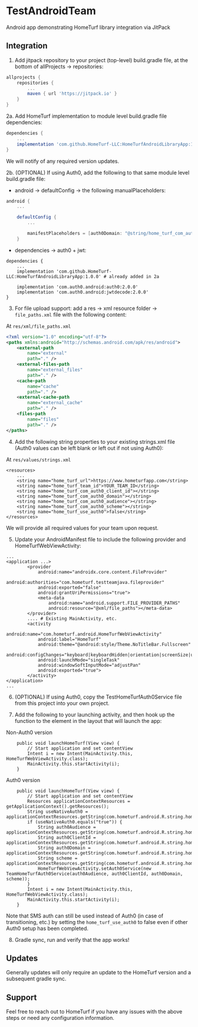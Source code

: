 # TestAndroidTeam

Android app demonstrating HomeTurf library integration via JitPack

## Integration

1. Add jitpack repository to your project (top-level) build.gradle file, at the bottom of allProjects -> repositories:

```.gradle
allprojects {
    repositories {
        ...
        maven { url 'https://jitpack.io' }
    }
}
```

2a. Add HomeTurf implementation to module level build.gradle file dependencies:

```.gradle
dependencies {
    ...
    implementation 'com.github.HomeTurf-LLC:HomeTurfAndroidLibraryApp:1.0.0'
}
```

We will notify of any required version updates.

2b. (OPTIONAL) If using Auth0, add the following to that same module level build.gradle file:

- android -> defaultConfig -> the following manualPlaceholders:

```.gradle
android {
    ...

    defaultConfig {
        ...

        manifestPlaceholders = [auth0Domain: "@string/home_turf_com_auth0_domain", auth0Scheme: "@string/home_turf_com_auth0_scheme"]
    }
```

- dependencies -> auth0 + jwt:

```
dependencies {
    ...
    implementation 'com.github.HomeTurf-LLC:HomeTurfAndroidLibraryApp:1.0.0' # already added in 2a

    implementation 'com.auth0.android:auth0:2.0.0'
    implementation 'com.auth0.android:jwtdecode:2.0.0'
}
```

3. For file upload support: add a res -> xml resource folder -> `file_paths.xml` file with the following content:

At `res/xml/file_paths.xml`

```.xml
<?xml version="1.0" encoding="utf-8"?>
<paths xmlns:android="http://schemas.android.com/apk/res/android">
    <external-path
        name="external"
        path="." />
    <external-files-path
        name="external_files"
        path="." />
    <cache-path
        name="cache"
        path="." />
    <external-cache-path
        name="external_cache"
        path="." />
    <files-path
        name="files"
        path="." />
</paths>
```

4. Add the following string properties to your existing strings.xml file (Auth0 values can be left blank or left out if not using Auth0):

At `res/values/strings.xml`

```
<resources>
    ...
    <string name="home_turf_url">https://www.hometurfapp.com</string>
    <string name="home_turf_team_id">YOUR_TEAM_ID</string>
    <string name="home_turf_com_auth0_client_id"></string>
    <string name="home_turf_com_auth0_domain"></string>
    <string name="home_turf_com_auth0_audience"></string>
    <string name="home_turf_com_auth0_scheme"></string>
    <string name="home_turf_use_auth0">false</string>
</resources>
```

We will provide all required values for your team upon request.

5. Update your AndroidManifest file to include the following provider and HomeTurfWebViewActivity:

```
...
<application ...>
        <provider
            android:name="androidx.core.content.FileProvider"
            android:authorities="com.hometurf.testteamjava.fileprovider"
            android:exported="false"
            android:grantUriPermissions="true">
            <meta-data
                android:name="android.support.FILE_PROVIDER_PATHS"
                android:resource="@xml/file_paths"></meta-data>
        </provider>
        .... # Existing MainActivity, etc.
        <activity
            android:name="com.hometurf.android.HomeTurfWebViewActivity"
            android:label="HomeTurf"
            android:theme="@android:style/Theme.NoTitleBar.Fullscreen"
            android:configChanges="keyboard|keyboardHidden|orientation|screenSize|uiMode"
            android:launchMode="singleTask"
            android:windowSoftInputMode="adjustPan"
            android:exported="true">
        </activity>
</application>
...
```

6. (OPTIONAL) If using Auth0, copy the TestHomeTurfAuth0Service file from this project into your own project.

7. Add the following to your launching activity, and then hook up the function to the element in the layout that will launch the app:

Non-Auth0 version

```
    public void launchHomeTurf(View view) {
        // Start application and set contentView
        Intent i = new Intent(MainActivity.this, HomeTurfWebViewActivity.class);
        MainActivity.this.startActivity(i);
    }
```

Auth0 version

```
    public void launchHomeTurf(View view) {
        // Start application and set contentView
        Resources applicationContextResources = getApplicationContext().getResources();
        String useNativeAuth0 = applicationContextResources.getString(com.hometurf.android.R.string.home_turf_use_auth0);
        if (useNativeAuth0.equals("true")) {
            String auth0Audience = applicationContextResources.getString(com.hometurf.android.R.string.home_turf_com_auth0_audience);
            String auth0ClientId = applicationContextResources.getString(com.hometurf.android.R.string.home_turf_com_auth0_client_id);
            String auth0Domain = applicationContextResources.getString(com.hometurf.android.R.string.home_turf_com_auth0_domain);
            String scheme = applicationContextResources.getString(com.hometurf.android.R.string.home_turf_com_auth0_scheme);
            HomeTurfWebViewActivity.setAuth0Service(new TeamHomeTurfAuth0Service(auth0Audience, auth0ClientId, auth0Domain, scheme));
        }
        Intent i = new Intent(MainActivity.this, HomeTurfWebViewActivity.class);
        MainActivity.this.startActivity(i);
    }
```

Note that SMS auth can still be used instead of Auth0 (in case of transitioning, etc.) by setting the `home_turf_use_auth0` to false even if other Auth0 setup has been completed.

8. Gradle sync, run and verify that the app works!

## Updates

Generally updates will only require an update to the HomeTurf version and a subsequent gradle sync.

## Support

Feel free to reach out to HomeTurf if you have any issues with the above steps or need any configuration information.
